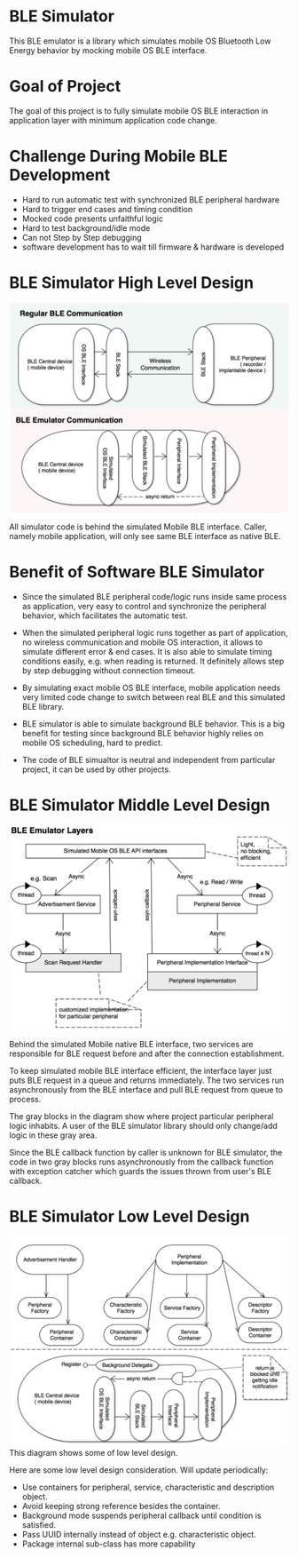 # BLE Simulator

This BLE emulator is a library which simulates mobile OS Bluetooth Low Energy behavior by mocking mobile OS BLE interface.

# Goal of Project

The goal of this project is to fully simulate mobile OS BLE interaction in application layer with minimum application code change.

# Challenge During Mobile BLE Development
 * Hard to run automatic test with synchronized BLE peripheral hardware
 * Hard to trigger end cases and timing condition
 * Mocked code presents unfaithful logic
 * Hard to test background/idle mode
 * Can not Step by Step debugging
 * software development has to wait till firmware & hardware is developed

# BLE Simulator High Level Design
![N|Solid](high-level-design.png)

All simulator code is behind the simulated Mobile BLE interface. Caller, namely mobile application, will only see same BLE interface as native BLE.

# Benefit of Software BLE Simulator
* Since the simulated BLE peripheral code/logic runs inside same process as application, very easy to control and synchronize the peripheral behavior, which facilitates the automatic test.

* When the simulated peripheral logic runs together as part of application, no wireless communication and mobile OS interaction, it allows to simulate different error & end cases. It is also able to simulate timing conditions easily, e.g. when reading is returned. It definitely allows step by step debugging without connection timeout.

* By simulating exact mobile OS BLE interface, mobile application needs very limited code change to switch between real BLE and this simulated BLE library.

* BLE simulator is able to simulate background BLE behavior. This is a big benefit for testing since background BLE behavior highly relies on mobile OS scheduling, hard to predict.

* The code of BLE simualtor is neutral and independent from particular project, it can be used by other projects. 


# BLE Simulator Middle Level Design
![N|Solid](middle-level-design.png)

Behind the simulated Mobile native BLE interface, two services are responsible for BLE request before and after the connection establishment.

To keep simulated mobile BLE interface efficient, the interface layer just puts BLE request in a queue and returns immediately. The two services run asynchronously from the BLE interface and pull BLE request from queue to process.

The gray blocks in the diagram show where project particular peripheral logic inhabits. A user of the BLE simulator library should only change/add logic in these gray area.

Since the BLE callback function by caller is unknown for BLE simulator, the code in two gray blocks runs asynchronously from the callback function with exception catcher which guards the issues thrown from user's BLE callback.

# BLE Simulator Low Level Design
![N|Solid](low-level-design.png)
This diagram shows some of low level design.

Here are some low level design consideration. Will update periodically:

 - Use containers for peripheral, service, characteristic and description object.
 - Avoid keeping strong reference besides the container. 
 - Background mode suspends peripheral callback until condition is satisfied.
 - Pass UUID internally instead of object e.g. characteristic object.
 - Package internal sub-class has more capability


 